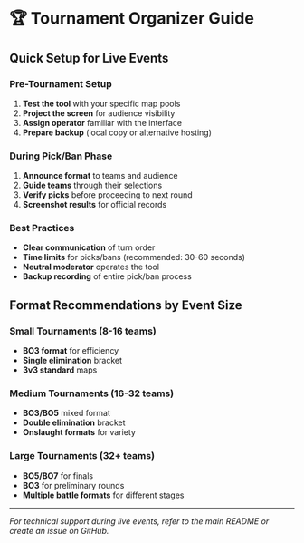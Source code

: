 # 🏆 Tournament Organizer Guide

## Quick Setup for Live Events

### Pre-Tournament Setup
1. **Test the tool** with your specific map pools
2. **Project the screen** for audience visibility  
3. **Assign operator** familiar with the interface
4. **Prepare backup** (local copy or alternative hosting)

### During Pick/Ban Phase
1. **Announce format** to teams and audience
2. **Guide teams** through their selections
3. **Verify picks** before proceeding to next round
4. **Screenshot results** for official records

### Best Practices
- **Clear communication** of turn order
- **Time limits** for picks/bans (recommended: 30-60 seconds)
- **Neutral moderator** operates the tool
- **Backup recording** of entire pick/ban process

## Format Recommendations by Event Size

### Small Tournaments (8-16 teams)
- **BO3 format** for efficiency
- **Single elimination** bracket
- **3v3 standard** maps

### Medium Tournaments (16-32 teams)
- **BO3/BO5** mixed format
- **Double elimination** bracket
- **Onslaught formats** for variety

### Large Tournaments (32+ teams)
- **BO5/BO7** for finals
- **BO3** for preliminary rounds
- **Multiple battle formats** for different stages

---

*For technical support during live events, refer to the main README or create an issue on GitHub.*